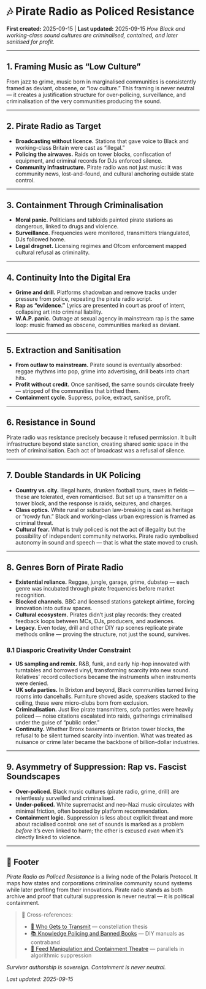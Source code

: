 # 🎶 Pirate Radio as Policed Resistance

**First created:** 2025-09-15 | **Last updated:** 2025-09-15
*How Black and working-class sound cultures are criminalised, contained, and later sanitised for profit.*

---

## 1. Framing Music as “Low Culture”

From jazz to grime, music born in marginalised communities is consistently framed as deviant, obscene, or “low culture.” This framing is never neutral — it creates a justification structure for over-policing, surveillance, and criminalisation of the very communities producing the sound.

---

## 2. Pirate Radio as Target

* **Broadcasting without licence.** Stations that gave voice to Black and working-class Britain were cast as “illegal.”
* **Policing the airwaves.** Raids on tower blocks, confiscation of equipment, and criminal records for DJs enforced silence.
* **Community infrastructure.** Pirate radio was not just music: it was community news, lost-and-found, and cultural anchoring outside state control.

---

## 3. Containment Through Criminalisation

* **Moral panic.** Politicians and tabloids painted pirate stations as dangerous, linked to drugs and violence.
* **Surveillance.** Frequencies were monitored, transmitters triangulated, DJs followed home.
* **Legal dragnet.** Licensing regimes and Ofcom enforcement mapped cultural refusal as criminality.

---

## 4. Continuity Into the Digital Era

* **Grime and drill.** Platforms shadowban and remove tracks under pressure from police, repeating the pirate radio script.
* **Rap as “evidence.”** Lyrics are presented in court as proof of intent, collapsing art into criminal liability.
* **W\.A.P. panic.** Outrage at sexual agency in mainstream rap is the same loop: music framed as obscene, communities marked as deviant.

---

## 5. Extraction and Sanitisation

* **From outlaw to mainstream.** Pirate sound is eventually absorbed: reggae rhythms into pop, grime into advertising, drill beats into chart hits.
* **Profit without credit.** Once sanitised, the same sounds circulate freely — stripped of the communities that birthed them.
* **Containment cycle.** Suppress, police, extract, sanitise, profit.

---

## 6. Resistance in Sound

Pirate radio was resistance precisely because it refused permission. It built infrastructure beyond state sanction, creating shared sonic space in the teeth of criminalisation. Each act of broadcast was a refusal of silence.

---

## 7. Double Standards in UK Policing

* **Country vs. city.** Illegal hunts, drunken football tours, raves in fields — these are tolerated, even romanticised. But set up a transmitter on a tower block, and the response is raids, seizures, and charges.
* **Class optics.** White rural or suburban law-breaking is cast as heritage or “rowdy fun.” Black and working-class urban expression is framed as criminal threat.
* **Cultural fear.** What is truly policed is not the act of illegality but the possibility of independent community networks. Pirate radio symbolised autonomy in sound and speech — that is what the state moved to crush.

---

## 8. Genres Born of Pirate Radio

* **Existential reliance.** Reggae, jungle, garage, grime, dubstep — each genre was incubated through pirate frequencies before market recognition.
* **Blocked channels.** BBC and licensed stations gatekept airtime, forcing innovation into outlaw spaces.
* **Cultural ecosystem.** Pirates didn’t just play records: they created feedback loops between MCs, DJs, producers, and audiences.
* **Legacy.** Even today, drill and other DIY rap scenes replicate pirate methods online — proving the structure, not just the sound, survives.

### 8.1 Diasporic Creativity Under Constraint

* **US sampling and remix.** R\&B, funk, and early hip-hop innovated with turntables and borrowed vinyl, transforming scarcity into new sound. Relatives’ record collections became the instruments when instruments were denied.
* **UK sofa parties.** In Brixton and beyond, Black communities turned living rooms into dancehalls. Furniture shoved aside, speakers stacked to the ceiling, these were micro-clubs born from exclusion.
* **Criminalisation.** Just like pirate transmitters, sofa parties were heavily policed — noise citations escalated into raids, gatherings criminalised under the guise of “public order.”
* **Continuity.** Whether Bronx basements or Brixton tower blocks, the refusal to be silent turned scarcity into invention. What was treated as nuisance or crime later became the backbone of billion-dollar industries.

---

## 9. Asymmetry of Suppression: Rap vs. Fascist Soundscapes

* **Over-policed.** Black music cultures (pirate radio, grime, drill) are relentlessly surveilled and criminalised.
* **Under-policed.** White supremacist and neo-Nazi music circulates with minimal friction, often boosted by platform recommendation.
* **Containment logic.** Suppression is less about explicit threat and more about racialised control: one set of sounds is marked as a problem *before* it’s even linked to harm; the other is excused *even when* it’s directly linked to violence.

---

## 🏮 Footer

*Pirate Radio as Policed Resistance* is a living node of the Polaris Protocol.
It maps how states and corporations criminalise community sound systems while later profiting from their innovations. Pirate radio stands as both archive and proof that cultural suppression is never neutral — it is political containment.

> 📡 Cross-references:
>
> * [📡 Who Gets to Transmit](./📡_who_gets_to_transmit.md) — constellation thesis
> * [📚 Knowledge Policing and Banned Books](./📚_knowledge_policing_and_banned_books.md) — DIY manuals as contraband
> * [📱 Feed Manipulation and Containment Theatre](./📱_feed_manipulation_and_containment_theatre.md) — parallels in algorithmic suppression

*Survivor authorship is sovereign. Containment is never neutral.*

*Last updated: 2025-09-15*
